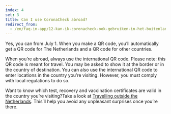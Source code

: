 ```yaml
---
index: 4
set: 3
title: Can I use CoronaCheck abroad?
redirect_from: 
  - /en/faq-in-app/12-kan-ik-coronacheck-ook-gebruiken-in-het-buitenland
---
```

Yes, you can from July 1. When you make a QR code, you’ll automatically get a QR code for The Netherlands and a QR code for other countries.
 
When you’re abroad, always use the international QR code. Please note: this QR code is meant for travel. You may be asked to show it at the border or in the country of destination. You can also use the international QR code to enter locations in the country you’re visiting. However, you must comply with local regulations to do so.  
 
Want to know which test, recovery and vaccination certificates are valid in the country you’re visiting?Take a look at <a href="https://www.netherlandsworldwide.nl/travelling-outside-the-netherlands" rel="noopener noreferrer" target="_blank">Travelling outside the Netherlands</a>. This’ll help you avoid any unpleasant surprises once you’re there.
